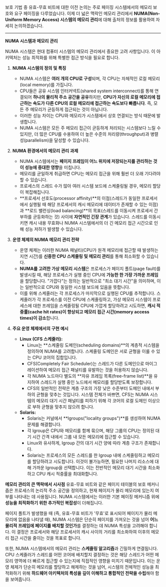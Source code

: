 보호 기법 중 유효-무효 비트에 대한 이전 논의는 주로 페이징 시스템에서의 메모리 보호와 요구 페이징을 다루었습니다. 이제 더 넓은 맥락인 메모리 관리에서 **NUMA(Non-Uniform Memory Access) 시스템의 메모리 관리**에 대해 출처의 정보를 활용하여 자세히 논의하겠습니다.

---

**NUMA 시스템과 메모리 관리**

NUMA 시스템은 현대 컴퓨터 시스템의 메모리 관리에서 중요한 고려 사항입니다. 이 아키텍처는 성능 최적화를 위해 특별한 접근 방식을 필요로 합니다.

1.  **NUMA 시스템의 정의 및 특징**
    *   NUMA 시스템은 **여러 개의 CPU로 구성**되며, 각 CPU는 자체적인 로컬 메모리(local memory)를 가집니다.
    *   CPU들은 공유 시스템 인터커넥트(shared system interconnect)를 통해 연결되어 **하나의 물리적 주소 공간을 공유**하지만, **CPU가 자신의 로컬 메모리에 접근하는 속도가 다른 CPU의 로컬 메모리에 접근하는 속도보다 빠릅니다**. 즉, 모든 주 메모리가 균등하게 접근되는 것이 아닙니다.
    *   이러한 성능 차이는 CPU와 메모리가 시스템에서 상호 연결되는 방식 때문에 발생합니다.
    *   NUMA 시스템은 모든 주 메모리 접근이 균등하게 처리되는 시스템보다 느릴 수 있지만, 더 많은 CPU를 수용하여 더 높은 수준의 처리량(throughput)과 병렬성(parallelism)을 달성할 수 있습니다.

2.  **NUMA 환경에서의 메모리 관리 과제**
    *   NUMA 시스템에서는 **페이지 프레임이 어느 위치에 저장되는지를 관리하는 것이 성능에 중대한 영향**을 미칩니다.
    *   메모리를 균일하게 취급하면 CPU는 메모리 접근을 위해 훨씬 더 오래 기다려야 할 수 있습니다.
    *   프로세스의 스레드 수가 많아 여러 시스템 보드에 스케줄링될 경우, 메모리 할당이 복잡해집니다.
    *   **프로세서 선호도(processor affinity)**의 이점(스레드가 동일한 프로세서에서 실행될 때 해당 프로세서의 캐시 메모리에 데이터가 존재할 수 있는 이점)과 **로드 밸런싱(load balancing)**의 목표(스레드를 이동시켜 프로세서 간 부하를 균등화하는 것) 사이에 **자연적인 긴장 관계**가 있습니다. 스레드를 이동시키면 캐시 내용 무효화나 NUMA 시스템에서의 더 긴 메모리 접근 시간으로 인해 성능 저하가 발생할 수 있습니다.

3.  **운영 체제의 NUMA 메모리 관리 전략**
    *   운영 체제는 이러한 NUMA 패널티(CPU가 원격 메모리에 접근할 때 발생하는 지연 시간)를 **신중한 CPU 스케줄링 및 메모리 관리**를 통해 최소화할 수 있습니다.
    *   **NUMA를 고려한 가상 메모리 시스템**은 프로세스가 페이지 폴트(page fault)를 발생시킬 때, 해당 프로세스가 실행 중인 CPU에 **가능한 한 가장 가까운 프레임**을 할당합니다. "가깝다"는 정의는 일반적으로 "최소 대기 시간"을 의미하며, 이는 일반적으로 CPU와 동일한 시스템 보드에 있음을 뜻합니다.
    *   이를 위해 스케줄러는 각 프로세스가 마지막으로 실행된 CPU를 추적합니다. 스케줄러가 각 프로세스를 이전 CPU에 스케줄링하고, 가상 메모리 시스템이 프로세스에 대한 프레임을 스케줄링될 CPU에 가깝게 할당하려고 시도하면, **캐시 적중률(cache hit rates)이 향상되고 메모리 접근 시간(memory access times)이 감소**합니다.

4.  **주요 운영 체제에서의 구현 예시**
    *   **Linux (CFS 스케줄러):**
        *   Linux는 **스케줄링 도메인(scheduling domains)**의 계층적 시스템을 정의하여 NUMA를 고려합니다. 스케줄링 도메인은 서로 균형을 이룰 수 있는 CPU 코어의 집합입니다.
        *   CFS(Completely Fair Scheduler)는 스레드가 다른 도메인으로 마이그레이션하여 메모리 접근 패널티를 유발하는 것을 허용하지 않습니다.
        *   각 NUMA 노드마다 별도의 **자유 프레임 목록(free-frame list)**을 유지하여 스레드가 실행 중인 노드에서 메모리를 할당받도록 보장합니다.
        *   CFS의 일반적인 전략은 계층 구조의 가장 낮은 수준부터 도메인 내에서 부하의 균형을 맞추는 것입니다. 시스템 전체가 바쁘면, CFS는 NUMA 시스템의 메모리 대기 시간 패널티를 피하기 위해 각 코어의 로컬 도메인 이상으로 부하 균형을 맞추지 않으려 합니다.
    *   **Solaris:**
        *   Solaris는 커널에서 **lgroups("locality groups")**를 생성하여 NUMA 문제를 해결합니다.
        *   각 lgroup은 CPU와 메모리를 함께 묶으며, 해당 그룹의 CPU는 정의된 대기 시간 간격 내에서 그룹 내 모든 메모리에 접근할 수 있습니다.
        *   Linux와 유사하게, lgroup 간의 대기 시간 양에 따라 계층 구조가 존재합니다.
        *   Solaris는 프로세스의 모든 스레드를 한 lgroup 내에 스케줄링하고 메모리를 할당하려고 시도합니다. 이것이 불가능하면, 필요한 나머지 리소스에 대해 가까운 lgroup을 선택합니다. 이는 전반적인 메모리 대기 시간을 최소화하고 CPU 캐시 적중률을 최대화합니다.

**메모리 관리의 큰 맥락에서 시사점**
유효-무효 비트와 같은 페이지 테이블의 보호 메커니즘은 프로세스의 논리적 주소 공간을 정의하고, 현재 페이지가 물리 메모리에 있는지 여부를 나타내는 데 사용됩니다. NUMA 시스템에서는 이러한 기본 페이징 메커니즘 위에 **성능을 최적화하기 위한 추가적인 복잡성**이 더해집니다.

페이지 폴트가 발생했을 때 (즉, 유효-무효 비트가 '무효'로 표시되어 페이지가 물리 메모리에 없음을 나타낼 때), NUMA 시스템은 단순히 페이지를 가져오는 것을 넘어 **어느 물리적 프레임에 페이지를 배치할 것인가**를 결정하는 데 NUMA 특성을 고려해야 합니다. 이 결정은 프로세서와 해당 프로세서의 캐시 사이의 거리를 최소화하여 이후의 메모리 접근 시간을 줄이는 것을 목표로 합니다.

또한, NUMA 시스템에서의 메모리 관리는 **스케줄링 알고리즘**과 긴밀하게 연결됩니다. CPU 스케줄러가 스레드를 어떤 코어에 배치할지 결정하는 것은 해당 스레드가 어떤 메모리 영역에 더 빠르게 접근할 수 있는지에 직접적인 영향을 미치기 때문입니다. 이는 운영 체제가 단순히 메모리를 할당하고 해제하는 것을 넘어, 시스템의 전체적인 성능을 최적화하기 위해 **하드웨어 아키텍처의 특성을 깊이 이해하고 통합적인 전략을 수립**해야 함을 보여줍니다.